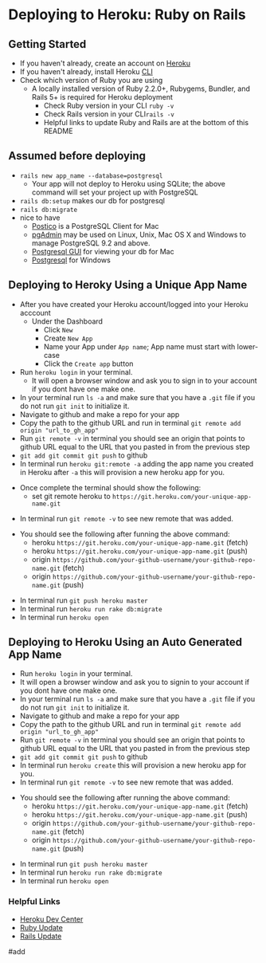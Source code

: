 # Deploying to Heroku: Ruby on Rails

## Getting Started
- If you haven't already, create an account on [Heroku](https://heroku.com)
- If you haven't already, install Heroku [CLI](https://devcenter.heroku.com/articles/heroku-cli#download-and-install)
- Check which version of Ruby you are using
  * A locally installed version of Ruby 2.2.0+, Rubygems, Bundler, and Rails 5+ is required for Heroku deployment
    * Check Ruby version in your CLI `ruby -v`
    * Check Rails version in your CLI`rails -v`
    * Helpful links to update Ruby and Rails are at the bottom of this README

## Assumed before deploying
- `rails new app_name --database=postgresql`
    * Your app will not deploy to Heroku using SQLite; the above command will set your project up with PostgreSQL
- `rails db:setup` makes our db for postgresql
- `rails db:migrate`
- nice to have 
    * [Postico](https://eggerapps.at/postico/) is a PostgreSQL Client for Mac
    * [pgAdmin](https://www.pgadmin.org/download/) may be used on Linux, Unix, Mac OS X and Windows to manage PostgreSQL 9.2 and above.
    * [Postgresql GUI](https://postgresapp.com/downloads.html) for viewing your db for Mac
    * [Postgresql](https://www.postgresql.org/download/windows/) for Windows

## Deploying to Heroky Using a Unique App Name
- After you have created your Heroku account/logged into your Heroku acccount
  * Under the Dashboard
    * Click `New`
    * Create `New App`
    * Name your App under `App name`; App name must start with lower-case
    * Click the `Create app` button
- Run `heroku login` in your terminal.
  * It will open a browser window and ask you to sign in to your account if you dont have one make one.
- In your terminal run `ls -a` and make sure that you have a `.git` file if you do not run `git init` to initialize it.
- Navigate to github and make a repo for your app
- Copy the path to the github URL and run in terminal `git remote add origin "url_to_gh_app"`
- Run `git remote -v` in terminal you should see an origin that points to github URL equal to the URL that you pasted in from the previous step
- `git add git commit git push` to github
- In terminal run `heroku git:remote -a` adding the app name you created in Heroku after `-a` this will provision a new heroku app for you.
 * Once complete the terminal should show the following:
    * set git remote heroku to `https://git.heroku.com/your-unique-app-name.git`
- In terminal run `git remote -v` to see new remote that was added.
 * You should see the following after funning the above command:
    * heroku	`https://git.heroku.com/your-unique-app-name.git` (fetch)
    * heroku	`https://git.heroku.com/your-unique-app-name.git` (push)
    * origin	`https://github.com/your-github-username/your-github-repo-name.git` (fetch)
    * origin	`https://github.com/your-github-username/your-github-repo-name.git` (push)
- In terminal run `git push heroku master`
- In terminal run `heroku run rake db:migrate`
- In terminal run `heroku open`

## Deploying to Heroku Using an Auto Generated App Name
- Run `heroku login` in your terminal.
- It will open a browser window and ask you to signin to your account if you dont have one make one.
- In your terminal run `ls -a` and make sure that you have a `.git` file if you do not run `git init` to initialize it.
- Navigate to github and make a repo for your app
- Copy the path to the github URL and run in terminal `git remote add origin "url_to_gh_app"`
- Run `git remote -v` in terminal you should see an origin that points to github URL equal to the URL that you pasted in from the previous step
- `git add git commit git push` to github
- In terminal run `heroku create` this will provision a new heroku app for you.
- In terminal run `git remote -v` to see new remote that was added.
 * You should see the following after running the above command:
    * heroku	`https://git.heroku.com/your-unique-app-name.git` (fetch)
    * heroku	`https://git.heroku.com/your-unique-app-name.git` (push)
    * origin	`https://github.com/your-github-username/your-github-repo-name.git` (fetch)
    * origin	`https://github.com/your-github-username/your-github-repo-name.git` (push)
- In terminal run `git push heroku master`
- In terminal run `heroku run rake db:migrate`
- In terminal run `heroku open`

### Helpful Links
- [Heroku Dev Center](https://devcenter.heroku.com/articles/getting-started-with-rails5)
- [Ruby Update](https://www.ruby-lang.org/en/downloads/)
- [Rails Update](https://rubygems.org/gems/rails/versions)

#add 